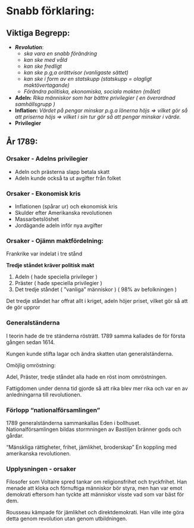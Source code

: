 # Snabb förklaring:

## Viktiga Begrepp:

- ***Revolution***:
    - *ska vara en snabb förändring*
    - *kan ske med våld*
    - *kan ske fredligt*
    - *kan ske p.g,a orättvisor (vanligaste sättet)*
    - *kan ske i form av en statskupp (statskupp = olagligt maktövertagande)*
    - *Förändra politiska, ekonomiska, sociala makten (målet)*
- **Adeln:** *Rika människor som har bättre privilegier ( en överordnad samhällsgrupp )*
- **Inflation:** *Värdet på pengar minskar p.g.a lönerna höjs ⇒ vilket gör så att priserna höjs ⇒ vilket i sin tur gör så att pengar minskar i värde.*
- **Privilegier**

## År 1789:

### Orsaker - Adelns privilegier

- Adeln och prästerna slapp betala skatt
- Adeln kunde också ta ut avgifter från folket

### Orsaker - Ekonomisk kris

- Inflationen (spårar ur) och ekonomisk kris
- Skulder efter Amerikanska revolutionen
- Massarbetslöshet
- Jordägande adeln inför nya avgifter

### Orsaker - Ojämn maktfördelning:

Frankrike var indelat i tre stånd

**Tredje ståndet kräver politisk makt**

1. Adeln ( hade speciella privileger )
2. Präster ( hade speciella privilegier )
3. Det tredje ståndet ( ”vanliga” människor ) ( 98% av befolkningen )

Det tredje ståndet har offrat allt i kriget, adeln höjer priset, vilket gör så att de gör uppror


### Generalständerna

I teorin hade de tre ständerna rösträtt. 1789 samma kallades de för första gången sedan 1614.

Kungen kunde stifta lagar och ändra skatten utan generalständerna.

Omöjlig omröstning:

Adel, Präster, tredje ståndet alla hade en röst inom omröstningen.

Fattigdomen under denna tid gjorde så att rika blev mer rika och var en av anledningarna till revolutionen.

### Förlopp “nationalförsamlingen”

1789 generalständerna sammankallas Eden i bollhuset. Nationalförsamlingen bildas stormningen av Bastiljen bränner gods och gårdar.

“Mänskliga rättigheter, frihet, jämlikhet, broderskap” En koppling med amerikanska revolutionen.

### Upplysningen - orsaker

Filosofer som Voltaire spred tankar om religionsfrihet och tryckfrihet. Han menade att kloka och förnuftiga människor bör styra, men han var emot demokrati eftersom han tyckte att människor visste vad som var bäst för dem.

Rousseau kämpade för jämlikhet och direktdemokrati. Han ville inte göra detta genom revolution utan genom utbildningen.